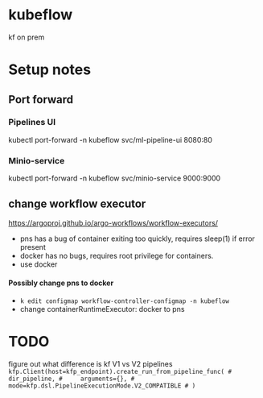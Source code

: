 # kubeflow
kf on prem 

# Setup notes 
## Port forward
### Pipelines UI
kubectl port-forward -n kubeflow svc/ml-pipeline-ui 8080:80
### Minio-service 
kubectl port-forward -n kubeflow svc/minio-service 9000:9000

## change workflow executor
https://argoproj.github.io/argo-workflows/workflow-executors/

- pns has a bug of container exiting too quickly, requires sleep(1) if error present
- docker has no bugs, requires root privilege for containers. 
- use docker

#### Possibly change pns to docker 
- `k edit configmap workflow-controller-configmap -n kubeflow`
- change containerRuntimeExecutor: docker to pns


# TODO
figure out what difference is kf V1 vs V2 pipelines
`kfp.Client(host=kfp_endpoint).create_run_from_pipeline_func(
    #     dir_pipeline,
    #     arguments={},
    #     mode=kfp.dsl.PipelineExecutionMode.V2_COMPATIBLE
    # )`

